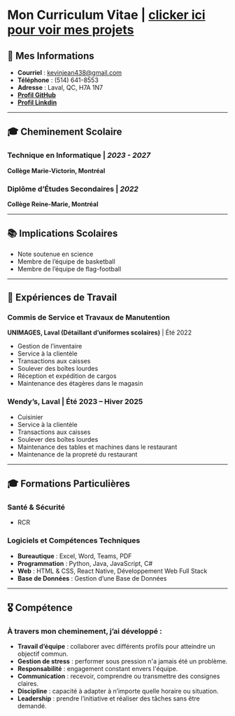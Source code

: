 # Mon Curriculum Vitae | [clicker ici pour voir mes projets](./README.md)

## 📝 Mes Informations  
- **Courriel** : kevinjean438@gmail.com  
- **Téléphone** : (514) 641-8553  
- **Adresse** : Laval, QC, H7A 1N7  
- [**Profil GitHub**](https://github.com/KevinEJean)
- [**Profil Linkdin**](https://www.linkedin.com/in/kevin-emmanuel-jean/)

---

## 🎓 Cheminement Scolaire  
### **Technique en Informatique** | *2023 - 2027*  
**Collège Marie-Victorin, Montréal**

### **Diplôme d’Études Secondaires** | *2022*  
**Collège Reine-Marie, Montréal**  

---

## 📚 Implications Scolaires  
- Note soutenue en science  
- Membre de l’équipe de basketball  
- Membre de l’équipe de flag-football  

---

## 💼 Expériences de Travail  

### **Commis de Service et Travaux de Manutention**  
**UNIMAGES, Laval (Détaillant d’uniformes scolaires)** | Été 2022  
- Gestion de l’inventaire  
- Service à la clientèle  
- Transactions aux caisses  
- Soulever des boîtes lourdes  
- Réception et expédition de cargos  
- Maintenance des étagères dans le magasin  

### **Wendy’s, Laval** | Été 2023 – Hiver 2025  
- Cuisinier  
- Service à la clientèle  
- Transactions aux caisses  
- Soulever des boîtes lourdes  
- Maintenance des tables et machines dans le restaurant  
- Maintenance de la propreté du restaurant  

---

## 🎓 Formations Particulières  

### Santé & Sécurité  
- RCR  

### Logiciels et Compétences Techniques  
- **Bureautique** : Excel, Word, Teams, PDF  
- **Programmation** : Python, Java, JavaScript, C#
- **Web** : HTML & CSS, React Native, Développement Web Full Stack 
- **Base de Données** : Gestion d’une Base de Données  

---

## 🎖 Compétence

### À travers mon cheminement, j’ai développé :
- **Travail d’équipe** : collaborer avec différents profils pour atteindre un objectif commun.
- **Gestion de stress** : performer sous pression n'a jamais été un problème.
- **Responsabilité** : engagement constant envers l'équipe.
- **Communication** : recevoir, comprendre ou transmettre des consignes claires.
- **Discipline** : capacité à adapter à n’importe quelle horaire ou situation. 
- **Leadership** : prendre l’initiative et réaliser des tâches sans être demandé.
